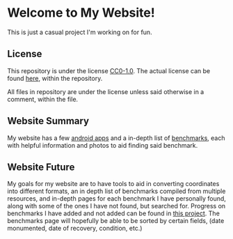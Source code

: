 # Welcome to My Website!

This is just a casual project I'm working on for fun.

## License

This repository is under the license [CC0-1.0](https://creativecommons.org/publicdomain/zero/1.0/).
The actual license can be found [here](https://github.com/BubbaJuice/bubbajuice.github.io/blob/main/LICENSE.md), within the repository.

All files in repository are under the license unless said otherwise in a comment, within the file.

## Website Summary

My website has a few [android apps](/apps) and a in-depth list of [benchmarks](/benchmarks), each with helpful information and photos to aid finding said benchmark.

## Website Future

My goals for my website are to have tools to aid in converting coordinates into different formats, an in depth list of benchmarks compiled from multiple resources, and in-depth pages for each benchmark I have personally found, along with some of the ones I have not found, but searched for. Progress on benchmarks I have added and not added can be found in [this project](https://github.com/users/BubbaJuice/projects/1/views/1). The benchmarks page will hopefully be able to be sorted by certain fields, (date monumented, date of recovery, condition, etc.)
